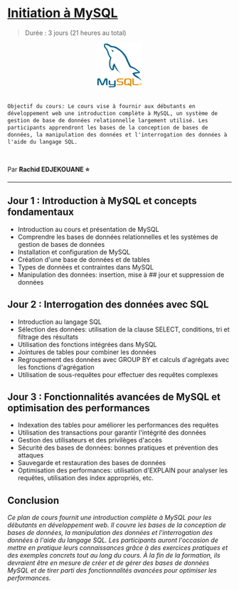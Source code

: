 # [Initiation à MySQL](https://mariadb.com/kb/en/data-types/)

> Durée : 3 jours (21 heures au total)

<center>
<img src="./img/logo.png" alt="mysql" width="100">
</center>

<br>

    Objectif du cours: Le cours vise à fournir aux débutants en développement web une introduction complète à MySQL, un système de gestion de base de données relationnelle largement utilisé. Les participants apprendront les bases de la conception de bases de données, la manipulation des données et l'interrogation des données à l'aide du langage SQL.

<br>

Par **Rachid EDJEKOUANE ⭐️**

---

## Jour 1 : Introduction à MySQL et concepts fondamentaux

-   Introduction au cours et présentation de MySQL
-   Comprendre les bases de données relationnelles et les systèmes de gestion de bases de données
-   Installation et configuration de MySQL
-   Création d'une base de données et de tables
-   Types de données et contraintes dans MySQL
-   Manipulation des données: insertion, mise à ## jour et suppression de données

## Jour 2 : Interrogation des données avec SQL

-   Introduction au langage SQL
-   Sélection des données: utilisation de la clause SELECT, conditions, tri et filtrage des résultats
-   Utilisation des fonctions intégrées dans MySQL
-   Jointures de tables pour combiner les données
-   Regroupement des données avec GROUP BY et calculs d'agrégats avec les fonctions d'agrégation
-   Utilisation de sous-requêtes pour effectuer des requêtes complexes

## Jour 3 : Fonctionnalités avancées de MySQL et optimisation des performances

-   Indexation des tables pour améliorer les performances des requêtes
-   Utilisation des transactions pour garantir l'intégrité des données
-   Gestion des utilisateurs et des privilèges d'accès
-   Sécurité des bases de données: bonnes pratiques et prévention des attaques
-   Sauvegarde et restauration des bases de données
-   Optimisation des performances: utilisation d'EXPLAIN pour analyser les requêtes, utilisation des index appropriés, etc.

## Conclusion

_Ce plan de cours fournit une introduction complète à MySQL pour les débutants en développement web.
Il couvre les bases de la conception de bases de données, la manipulation des données et l'interrogation des données à l'aide du langage SQL.
Les participants auront l'occasion de mettre en pratique leurs connaissances grâce à des exercices pratiques et des exemples concrets tout au long du cours.
À la fin de la formation, ils devraient être en mesure de créer et de gérer des bases de données MySQL et de tirer parti des fonctionnalités avancées pour optimiser les performances._
